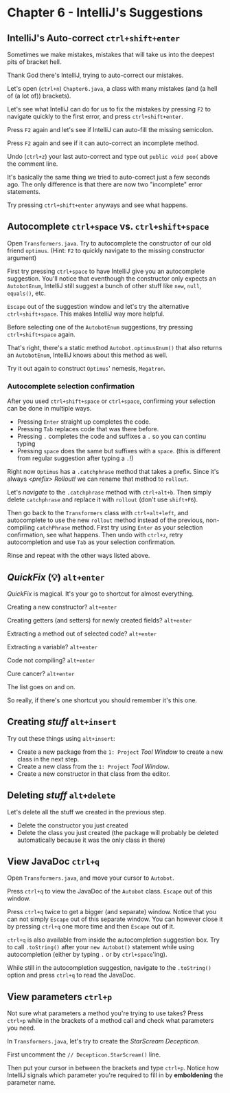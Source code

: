 # Chapter 6 - IntelliJ's Suggestions
## IntelliJ's Auto-correct `ctrl+shift+enter`
Sometimes we make mistakes, mistakes that will take us into the deepest pits of bracket hell.

Thank God there's IntelliJ, trying to auto-correct our mistakes.

Let's open (`ctrl+n`) `Chapter6.java`, a class with many mistakes (and (a hell of (a lot of)) brackets).

Let's see what IntelliJ can do for us to fix the mistakes by pressing `F2` to navigate quickly to the first error, and press `ctrl+shift+enter`.

Press `F2` again and let's see if IntelliJ can auto-fill the missing semicolon.

Press `F2` again and see if it can auto-correct an incomplete method.

Undo (`ctrl+z`) your last auto-correct and type out `public void poo(` above the comment line.

It's basically the same thing we tried to auto-correct just a few seconds ago. The only difference is that there are now two "incomplete" error statements.

Try pressing `ctrl+shift+enter` anyways and see what happens.

## Autocomplete `ctrl+space` vs. `ctrl+shift+space`
Open `Transformers.java`. Try to autocomplete the constructor of our old friend `optimus`. (Hint: `F2` to quickly navigate to the missing constructor argument)

First try pressing `ctrl+space` to have IntelliJ give you an autocomplete suggestion. You'll notice that eventhough the constructor only expects an `AutobotEnum`, IntelliJ still suggest a bunch of other stuff like `new`, `null`, `equals()`, etc.

`Escape` out of the suggestion window and let's try the alternative `ctrl+shift+space`. This makes IntelliJ way more helpful.

Before selecting one of the `AutobotEnum` suggestions, try pressing `ctrl+shift+space` again.

That's right, there's a static method `Autobot.optimusEnum()` that also returns an `AutobotEnum`, IntelliJ knows about this method as well.

Try it out again to construct `Optimus`' nemesis, `Megatron`.

### Autocomplete selection confirmation
After you used `ctrl+shift+space` or `ctrl+space`, confirming your selection can be done in multiple ways.

* Pressing `Enter` straight up completes the code.
* Pressing `Tab` replaces code that was there before.
* Pressing `.` completes the code and suffixes a `.` so you can continu typing
* Pressing `space` does the same but suffixes with a `space`. (this is different from regular suggestion after typing a `.`!)

Right now `Optimus` has a `.catchphrase` method that takes a prefix. Since it's always _\<prefix\> Rollout!_ we can rename that method to `rollout`.

Let's _navigate_ to the `.catchphrase` method with `ctrl+alt+b`. Then simply delete `catchphrase` and replace it with `rollout` (don't use `shift+F6`).

Then go back to the `Transformers` class with `ctrl+alt+left`, and autocomplete to use the new `rollout` method instead of the previous, non-compiling `catchPhrase` method. First try using `Enter` as your selection confirmation, see what happens. Then undo with `ctrl+z`, retry autocompletion and use `Tab` as your selection confirmation.

Rinse and repeat with the other ways listed above.

## _QuickFix_ (:bulb:) `alt+enter`
_QuickFix_ is magical. It's your go to shortcut for almost everything.

Creating a new constructor? `alt+enter`

Creating getters (and setters) for newly created fields? `alt+enter`

Extracting a method out of selected code? `alt+enter`

Extracting a variable? `alt+enter`

Code not compiling? `alt+enter`

Cure cancer? `alt+enter`

The list goes on and on.

So really, if there's one shortcut you should remember it's this one.

## Creating _stuff_ `alt+insert`
Try out these things using `alt+insert`:
* Create a new package from the `1: Project` _Tool Window_ to create a new class in the next step.
* Create a new class from the `1: Project` _Tool Window_.
* Create a new constructor in that class from the editor.

## Deleting _stuff_ `alt+delete`
Let's delete all the stuff we created in the previous step.
* Delete the constructor you just created
* Delete the class you just created (the package will probably be deleted automatically because it was the only class in there)

## View JavaDoc `ctrl+q`
Open `Transformers.java`, and move your cursor to `Autobot`.

Press `ctrl+q` to view the JavaDoc of the `Autobot` class. `Escape` out of this window.

Press `ctrl+q` twice to get a bigger (and separate) window. Notice that you can not simply `Escape` out of this separate window. You can however close it by pressing `ctrl+q` one more time and then `Escape` out of it.

`ctrl+q` is also available from inside the autocompletion suggestion box. Try to call `.toString()` after your `new Autobot()` statement while using autocompletion (either by typing `.` or by `ctrl+space`'ing).

While still in the autocompletion suggestion, navigate to the `.toString()` option and press `ctrl+q` to read the JavaDoc.

## View parameters `ctrl+p`
Not sure what parameters a method you're trying to use takes? Press `ctrl+p` while in the brackets of a method call and check what parameters you need.

In `Transformers.java`, let's try to create the _StarScream Decepticon_.

First uncomment the `// Decepticon.StarScream()` line.

Then put your cursor in between the brackets and type `ctrl+p`. Notice how IntelliJ signals which parameter you're required to fill in by **emboldening** the parameter name.

